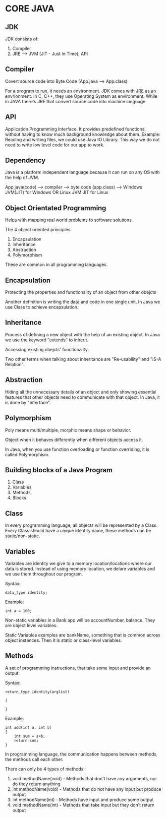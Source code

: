 # CORE JAVA

## JDK

JDK consists of:
1. Compiler
2. JRE --> JVM (JIT - Just In Time), API

## Compiler
Covert source code into Byte Code (App.java --> App.class)

For a program to run, it needs an environment. JDK comes with JRE as an envrionment. In C, C++, they use Operating System as environment. While in JAVA there's JRE that convert source code into machine language. 

## API

Application Programming Interface. It provides predefined functions, without having to know much background knowledge about them. 
Example: Reading and writing files, we could use Java IO Library. This way we do not need to write low level code for our app to work. 


## Dependency

Java is a platform independent language because it can run on any OS with the help of JVM.

App.java(code) --> compiler --> byte code (app.class) --> Windows JVM(JIT) for Windows OR Linux JVM JIT for Linux

## Object Orientated Programming

Helps with mapping real world problems to software solutions

The 4 object oriented principles:

1. Encapsulation
2. Inheritance
3. Abstraction
4. Polymorphism

These are common in all programming languages.

## Encapsulation

Protecting the properties and functionality of an object from other obejcts

Another definition is writing the data and code in one single unit. In Java we use Class to achieve encapsulation.

## Inheritance
Process of defining a new object with the help of an existing object. In Java we use the keyword "extends" to inherit.

Accessing existing obejcts' functionality. 

Two other terms when talking about inheritance are "Re-usability" and "IS-A Relation".

## Abstraction
Hiding all the unnecessary details of an object and only showing essential features that other objects need to communicate with that object. In Java, it is done by "Interface". 

## Polymorphism

Poly means multi/multiple, morphic means shape or behavior. 

Object when it behaves differently when different objects access it.

In Java, when you use function overloading or function overriding, it is called Polymorphism. 

## Building blocks of a Java Program

1. Class
2. Variables
3. Methods
4. Blocks

## Class
In every programming language, all objects will be represented by a Class. Every Class should have a unique identity name, these methods can be static/non-static.

## Variables
Variables are identity we give to a memory location/locations where our data is stored. Instead of using memory location, we delare variables and we use them throughout our program. 


Syntax:
```
data_type identity;
```

Example:
```
int a = 100;
```

Non-static variables in a Bank app will be accountNumber, balance. They are object level variables. 

Static Variables examples are bankName, something that is common across object instances. Then it is static or class-level variables.

##  Methods

A set of programming instructions, that take some input and provide an output.

Syntax:
```
return_type identity(arglist)

{

}
```
Example:
```
int add(int a, int b)
{
    int sum = a+b;
    return sum;
}
```

In programming language, the communication happens between methods, the methods call each other. 

There can only be 4 types of methods:

1. void methodName(void) -  Methods that don't have any arguments, nor do they return anything
2. int methodName(void) - Methods that do not have any  input but produce output
3. int methodName(int) - Methods have input and produce some output
4. void methodName(int) - Methods that take input but they don't return output
